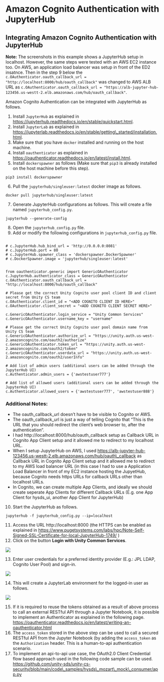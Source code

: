 # Amazon Cognito Authentication with JupyterHub

## Integrating Amazon Cognito Authentication with JupyterHub

**Note:** The screenshots in this example shows a JupyterHub setup in localhost. However, the same steps were tested with an AWS EC2 instance too. On AWS, an application load balancer was setup in front of the ED2 insatnce. Then in the step 9 below the `c.OAuthenticator.oauth_callback_url = "http://localhost:8000/hub/oauth_callback"` was changed to AWS ALB URL as `c.OAuthenticator.oauth_callback_url = "https://alb-jupyter-hub-123456.us-westt-2.elb.amazonaws.com/hub/oauth_callback"`.

Amazon Cognito Authentication can be integrated with JupyterHub as follows.

1. Install `JupyterHub` as explained in https://jupyterhub.readthedocs.io/en/stable/quickstart.html.
2. Install `JupyterLab` as explained in https://jupyterlab.readthedocs.io/en/stable/getting\_started/installation.html.
3. Make sure that you have `docker` installed and running on the host machine.
4. Install `oauthenticator` as explained in https://oauthenticator.readthedocs.io/en/latest/install.html.
5. Install `dockerspawner` as follows (Make sure that `pip3` is already installed on the host machine before this step).

```
pip3 install dockerspawner
```

6. Pull the `jupyterhub/singleuser:latest` docker image as follows.

```
docker pull jupyterhub/singleuser:latest
```

7. Generate JupyterHub configurations as follows. This will create a file named `jupyterhub_config.py`.

```
jupyterhub --generate-config
```

8. Open the `jupyterhub_config.py` file.
9. Add or modify the following configurations in `jupyterhub_config.py` file.

```

# c.JupyterHub.hub_bind_url = 'http://0.0.0.0:8081'
# c.JupyterHub.port = 80
# c.JupyterHub.spawner_class = 'dockerspawner.DockerSpawner'
# c.DockerSpawner.image = 'jupyterhub/singleuser:latest'


from oauthenticator.generic import GenericOAuthenticator
c.JupyterHub.authenticator_class = GenericOAuthenticator
c.OAuthenticator.oauth_callback_url = "http://localhost:8000/hub/oauth_callback"

# Please get the correct Unity Cognito user pool client ID and client secret from Unity CS team
c.OAuthenticator.client_id = "<ADD COGNITO CLIENT ID HERE>"
c.OAuthenticator.client_secret = "<ADD COGNITO CLIENT SECRET HERE>"

c.GenericOAuthenticator.login_service = "Unity Common Services"
c.GenericOAuthenticator.username_key = "username"

# Please get the correct Unity Cognito user pool domain name from Unity CS team
c.GenericOAuthenticator.authorize_url = "https://unity.auth.us-west-2.amazoncognito.com/oauth2/authorize"
c.GenericOAuthenticator.token_url = "https://unity.auth.us-west-2.amazoncognito.com/oauth2/token"
c.GenericOAuthenticator.userdata_url = "https://unity.auth.us-west-2.amazoncognito.com/oauth2/userInfo"

# Add list of admin users (additional users can be added through the JupyterHub UI)
c.Authenticator.admin_users = {'awstestuser777'}

# Add list of allowed users (additional users can be added through the JupyterHub UI)
c.Authenticator.allowed_users = {'awstestuser777', 'awstestuser888'}

```

### Additional Notes:

* The oauth\_callback\_url doesn’t have to be visible to Cognito or AWS.
* The oauth\_callback\_url is just a way of telling Cognito that “This is the URL that you should redirect the client’s web browser to, after the authentication“.
* I had http://localhost:8000/hub/oauth\_callback setup as Callback URL in Cognito App Client setup and it allowed me to redirect to my localhost URL.
* When I setup JupyterHub on AWS, I used https://alb-jupyter-hub-123456.us-westt-2.elb.amazonaws.com/hub/oauth\_callback as Callback URL in Cognito App Client setup and it allowed me to redirect to my AWS load balancer URL (in this case I had to use a Application Load Balancer in front of my EC2 instance hosting the JupyetHub, because Cognito needs https URLs for callback URLs other than localhost URLs.
* In Cognito, we can create multiple App Clients, and ideally we should create seperate App Clients for different Callback URLs (E.g. one App Client for hysds\_ui, another App Client for JupyterHub)

10. Start the JupyterHub as follows.

```
jupyterhub -f jupyterhub_config.py --ip=localhost
```

11. Access the URL http://localhost:8000 (the HTTPS can be enabled as explained in https://www.pugetsystems.com/labs/hpc/Note-Self-Signed-SSL-Certificate-for-local-JupyterHub-1749/ )
12. Click on the button **Login with Unity Common Services**.

![](https://github.com/unity-sds/unity-cs-security/blob/main/images/jupyterhub/JupyterHub-Home-Page.png)

13. Enter user credentials for a preferred identity provider (E.g.: JPL LDAP, Cognito User Pool) and sign-in.

![](https://github.com/unity-sds/unity-cs-security/blob/main/images/jupyterhub/JupyterHub-Cognito-Login-Screen.png)

14. This will create a JupyterLab environment for the logged-in user as follows.

![](https://github.com/unity-sds/unity-cs-security/blob/main/images/jupyterhub/JupyterHub-JupyterLab-Env.png)

15. If it is required to reuse the tokens obtained as a result of above process to call an external RESTful API through a Jupyter Notebook, it is possible to implement an Authenticator as explained in the following page. https://oauthenticator.readthedocs.io/en/latest/writing-an-oauthenticator.html
16. The `access_token` stored in the above step can be used to call a secured RESTful API from the Jupyter Notebook (by adding the `access_token` as the `Authorization` header. This is a human-to-api authentication scenario.
17. To implement an api-to-api use case, the OAuth2.0 Client Credential flow based approach used in the following code sample can be used. https://github.com/unity-sds/unity-cs-security/blob/main/code\_samples/hysds\_mozart\_mock\_consumer/app.py
